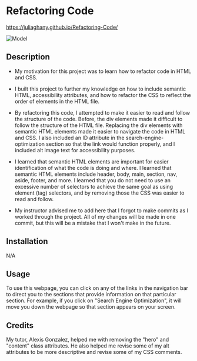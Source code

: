 # Refactoring Code

https://juliaghany.github.io/Refactoring-Code/

![Model](https://github.com/juliaghany/challenge-1/blob/main/assets/images/_C__Users_julia_OneDrive_Documents_bootcamp_challenge-1_index.html.png)

## Description

- My motivation for this project was to learn how to refactor code in HTML and CSS. 

- I built this project to further my knowledge on how to include semantic HTML, accessibility attributes, and how to refactor the CSS to reflect the order of elements in the HTML file. 

- By refactoring this code, I attempted to make it easier to read and follow the structure of the code. Before, the div elements made it difficult to follow the structure of the HTML file. Replacing the div elements with semantic HTML elements made it easier to navigate the code in HTML and CSS. I also included an ID attribute in the search-engine-optimization section so that the link would function properly, and I included alt image text for accessibility purposes. 

- I learned that semantic HTML elements are important for easier identification of what the code is doing and where. I learned that semantic HTML elements include header, body, main, section, nav, aside, footer, and more. I learned that you do not need to use an excessive number of selectors to achieve the same goal as using element (tag) selectors, and by removing those the CSS was easier to read and follow. 

- My instructor advised me to add here that I forgot to make commits as I worked through the project. All of my changes will be made in one commit, but this will be a mistake that I won't make in the future. 

## Installation

N/A

## Usage 

To use this webpage, you can click on any of the links in the navigation bar to direct you to the sections that provide information on that particular section. For example, if you click on "Search Engine Optimization", it will move you down the webpage so that section appears on your screen. 

## Credits

My tutor, Alexis Gonzalez, helped me with removing the "hero" and "content" class attributes. He also helped me revise some of my alt attributes to be more descriptive and revise some of my CSS comments. 
